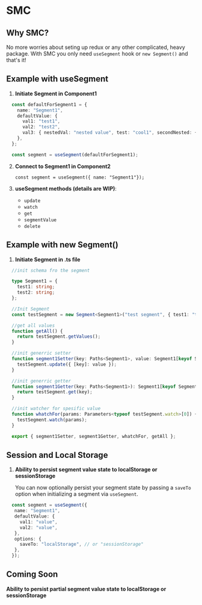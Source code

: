 # SMC

## Why SMC?

No more worries about seting up redux or any other complicated, heavy package.
With SMC you only need `useSegment` hook or `new Segment()` and that's it!

## Example with useSegment

1. **Initiate Segment in Component1**

```ts
  const defaultForSegment1 = {
    name: "Segment1",
    defaultValue: {
      val1: "test1",
      val2: "test2",
      val3: { nestedVal: "nested value", test: "cool1", secondNested: { val4: "test4" } },
    },
  };

  const segment = useSegment(defaultForSegment1);
```

2. **Connect to Segment1 in Component2**

   `const segment = useSegment({ name: "Segment1"});`

3. **useSegment methods (details are WIP)**:

   - `update`
   - `watch`
   - `get`
   - `segmentValue`
   - `delete`

## Example with new Segment()

1. **Initiate Segment in .ts file**

```ts 
  //init schema fro the segment

  type Segment1 = {
    test1: string;
    test2: string;
  };

  //Init Segment
  const testSegment = new Segment<Segment1>("test segment", { test1: "test1", test2: "test2" });

  //get all values
  function getAll() {
    return testSegment.getValues();
  }

  //init generric setter
  function segment1Setter(key: Paths<Segment1>, value: Segment1[keyof Segment1]) {
    testSegment.update({ [key]: value });
  }

  //init generric getter
  function segment1Getter(key: Paths<Segment1>): Segment1[keyof Segment1] {
    return testSegment.get(key);
  }

  //init watcher for spesific value
  function whatchFor(params: Parameters<typeof testSegment.watch>[0]) {
    testSegment.watch(params);
  }

  export { segment1Setter, segment1Getter, whatchFor, getAll };
```

## Session and Local Storage

1. **Ability to persist segment value state to localStorage or sessionStorage**

   You can now optionally persist your segment state by passing a `saveTo` option when initializing a segment via `useSegment`.

  ```ts 
    const segment = useSegment({
     name: "Segment1",
     defaultValue: {
       val1: "value",
       val2: "value",
     },
     options: {
       saveTo: "localStorage", // or "sessionStorage"
     },
    });
  ```

## Coming Soon 
**Ability to persist partial segment value state to localStorage or sessionStorage**
